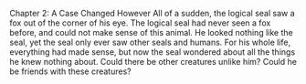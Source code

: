 Chapter 2: A Case Changed However
All of a sudden, the logical seal saw a fox out of the corner of his eye.
The logical seal had never seen a fox before, and could not make sense of this animal.
He looked nothing like the seal, yet the seal only ever saw other seals and humans.
For his whole life, everything had made sense, but now the seal wondered about all the things he knew nothing about.
Could there be other creatures unlike him?
Could he be friends with these creatures?
